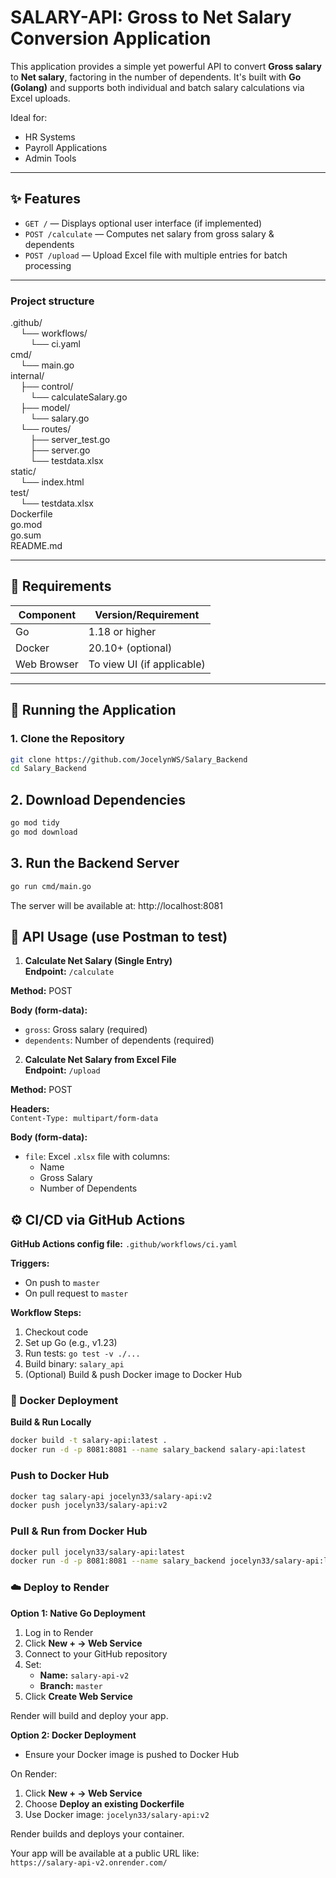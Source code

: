 # SALARY-API: Gross to Net Salary Conversion Application

This application provides a simple yet powerful API to convert **Gross salary** to **Net salary**, factoring in the number of dependents. It's built with **Go (Golang)** and supports both individual and batch salary calculations via Excel uploads.

Ideal for:
- HR Systems
- Payroll Applications
- Admin Tools

---

## ✨ Features

- `GET /` — Displays optional user interface (if implemented)
- `POST /calculate` — Computes net salary from gross salary & dependents
- `POST /upload` — Upload Excel file with multiple entries for batch processing

---
### Project structure
.github/  
&nbsp;&nbsp;&nbsp;&nbsp;└── workflows/  
&nbsp;&nbsp;&nbsp;&nbsp;&nbsp;&nbsp;&nbsp;&nbsp;└── ci.yaml  
cmd/  
&nbsp;&nbsp;&nbsp;&nbsp;└── main.go  
internal/  
&nbsp;&nbsp;&nbsp;&nbsp;├── control/  
&nbsp;&nbsp;&nbsp;&nbsp;&nbsp;&nbsp;&nbsp;&nbsp;└── calculateSalary.go  
&nbsp;&nbsp;&nbsp;&nbsp;├── model/  
&nbsp;&nbsp;&nbsp;&nbsp;&nbsp;&nbsp;&nbsp;&nbsp;└── salary.go  
&nbsp;&nbsp;&nbsp;&nbsp;└── routes/  
&nbsp;&nbsp;&nbsp;&nbsp;&nbsp;&nbsp;&nbsp;&nbsp;├── server_test.go  
&nbsp;&nbsp;&nbsp;&nbsp;&nbsp;&nbsp;&nbsp;&nbsp;├── server.go  
&nbsp;&nbsp;&nbsp;&nbsp;&nbsp;&nbsp;&nbsp;&nbsp;└── testdata.xlsx  
static/  
&nbsp;&nbsp;&nbsp;&nbsp;└── index.html  
test/  
&nbsp;&nbsp;&nbsp;&nbsp;└── testdata.xlsx  
Dockerfile  
go.mod  
go.sum  
README.md



---

## 🚀 Requirements

| Component        | Version/Requirement     |
|------------------|--------------------------|
| Go               | 1.18 or higher            |
| Docker           | 20.10+ (optional)         |
| Web Browser      | To view UI (if applicable) |

---

## 🏃 Running the Application

### 1. Clone the Repository

```bash
git clone https://github.com/JocelynWS/Salary_Backend
cd Salary_Backend
```

## 2. Download Dependencies

```bash
go mod tidy
go mod download
```
## 3. Run the Backend Server

```bash
go run cmd/main.go
```
The server will be available at: http://localhost:8081

## 🔌 API Usage (use Postman to test)

1. **Calculate Net Salary (Single Entry)**  
**Endpoint:** `/calculate`  

**Method:** POST  

**Body (form-data):**  
- `gross`: Gross salary (required)  
- `dependents`: Number of dependents (required)  

2. **Calculate Net Salary from Excel File**  
**Endpoint:** `/upload`  

**Method:** POST  

**Headers:**  
`Content-Type: multipart/form-data`  

**Body (form-data):**  
- `file`: Excel `.xlsx` file with columns:  
  - Name  
  - Gross Salary  
  - Number of Dependents  

## ⚙️ CI/CD via GitHub Actions

**GitHub Actions config file:** `.github/workflows/ci.yaml`

**Triggers:**  
- On push to `master`  
- On pull request to `master`  

**Workflow Steps:**  
1. Checkout code  
2. Set up Go (e.g., v1.23)  
3. Run tests: `go test -v ./...`  
4. Build binary: `salary_api`  
5. (Optional) Build & push Docker image to Docker Hub  

### 🐳 Docker Deployment

**Build & Run Locally**  
```bash
docker build -t salary-api:latest .
docker run -d -p 8081:8081 --name salary_backend salary-api:latest
```
### Push to Docker Hub

```bash
docker tag salary-api jocelyn33/salary-api:v2
docker push jocelyn33/salary-api:v2
```
### Pull & Run from Docker Hub

```bash
docker pull jocelyn33/salary-api:latest
docker run -d -p 8081:8081 --name salary_backend jocelyn33/salary-api:latest
```
### ☁️ Deploy to Render

**Option 1: Native Go Deployment**

1. Log in to Render  
2. Click **New + → Web Service**  
3. Connect to your GitHub repository  
4. Set:  
   - **Name:** `salary-api-v2`  
   - **Branch:** `master`  
5. Click **Create Web Service**  

Render will build and deploy your app.

**Option 2: Docker Deployment**

- Ensure your Docker image is pushed to Docker Hub

On Render:

1. Click **New + → Web Service**  
2. Choose **Deploy an existing Dockerfile**  
3. Use Docker image: `jocelyn33/salary-api:v2`  

Render builds and deploys your container.

Your app will be available at a public URL like:  
`https://salary-api-v2.onrender.com/`




